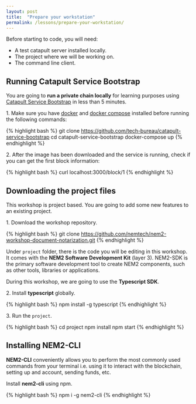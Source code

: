 ```yaml
---
layout: post
title:  "Prepare your workstation"
permalink: /lessons/prepare-your-workstation/
---
```


Before starting to code, you will need:

* A test catapult server installed locally.
* The project where we will be working on.
* The command line client.

## Running Catapult Service Bootstrap

You are going to **run a private chain locally** for learning purposes using [Catapult Service Bootstrap](https://github.com/tech-bureau/catapult-service-bootstrap) in less than 5 minutes.

1\. Make sure you have [docker](https://docs.docker.com/install/) and [docker compose](https://docs.docker.com/compose/install/) installed before running the following commands:

{% highlight bash %}
git clone https://github.com/tech-bureau/catapult-service-bootstrap
cd catapult-service-bootstrap
docker-compose up
{% endhighlight %}

2\. After the image has been downloaded and the service is running, check if you can get the first block information:

{% highlight bash %}
curl localhost:3000/block/1
{% endhighlight %}

## Downloading the project files
This workshop is project based. You are going to add some new features to an existing project.

1\. Download the workshop repository.

{% highlight bash %}
git clone https://github.com/nemtech/nem2-workshop-document-notarization.git
{% endhighlight %}

Under ``project`` folder, there is the code you will be editing in this workshop. It comes with the **NEM2 Software Development Kit** (layer 3). NEM2-SDK is the primary software development tool to create NEM2 components, such as other tools, libraries or applications.

During this workshop, we are going to use the **Typescript SDK**.

2\. Install **typescript** globally. 

{% highlight bash %}
npm install -g typescript
{% endhighlight %}

3\. Run the ``project``.

{% highlight bash %}
cd project
npm install
npm start
{% endhighlight %}

## Installing NEM2-CLI

**NEM2-CLI** conveniently allows you to perform the most commonly used commands from your terminal i.e. using it to interact with the blockchain, setting up and account, sending funds, etc.

Install **nem2-cli** using npm.

{% highlight bash %}
npm i -g nem2-cli
{% endhighlight %}